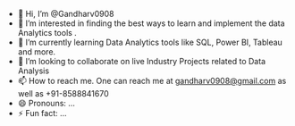 - 👋 Hi, I’m @Gandharv0908
- 👀 I’m interested in finding the best ways to learn and implement the data Analytics tools .
- 🌱 I’m currently learning Data Analytics tools like SQL, Power BI, Tableau and more.
- 💞️ I’m looking to collaborate on live Industry Projects related to Data Analysis
- 📫 How to reach me. One can reach me at gandharv0908@gmail.com as well as +91-8588841670
- 😄 Pronouns: ...
- ⚡ Fun fact: ...

<!---
Gandharv0908/Gandharv0908 is a ✨ special ✨ repository because its `README.md` (this file) appears on your GitHub profile.
You can click the Preview link to take a look at your changes.
--->
